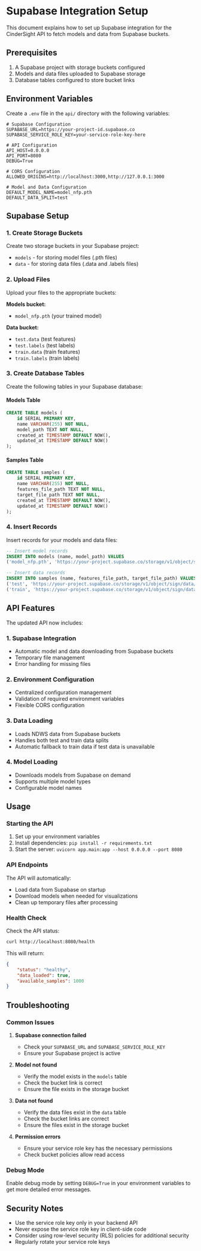 # Supabase Integration Setup

This document explains how to set up Supabase integration for the CinderSight API to fetch models and data from Supabase buckets.

## Prerequisites

1. A Supabase project with storage buckets configured
2. Models and data files uploaded to Supabase storage
3. Database tables configured to store bucket links

## Environment Variables

Create a `.env` file in the `api/` directory with the following variables:

```env
# Supabase Configuration
SUPABASE_URL=https://your-project-id.supabase.co
SUPABASE_SERVICE_ROLE_KEY=your-service-role-key-here

# API Configuration
API_HOST=0.0.0.0
API_PORT=8080
DEBUG=True

# CORS Configuration
ALLOWED_ORIGINS=http://localhost:3000,http://127.0.0.1:3000

# Model and Data Configuration
DEFAULT_MODEL_NAME=model_nfp.pth
DEFAULT_DATA_SPLIT=test
```

## Supabase Setup

### 1. Create Storage Buckets

Create two storage buckets in your Supabase project:
- `models` - for storing model files (.pth files)
- `data` - for storing data files (.data and .labels files)

### 2. Upload Files

Upload your files to the appropriate buckets:

**Models bucket:**
- `model_nfp.pth` (your trained model)

**Data bucket:**
- `test.data` (test features)
- `test.labels` (test labels)
- `train.data` (train features)
- `train.labels` (train labels)

### 3. Create Database Tables

Create the following tables in your Supabase database:

#### Models Table
```sql
CREATE TABLE models (
    id SERIAL PRIMARY KEY,
    name VARCHAR(255) NOT NULL,
    model_path TEXT NOT NULL,
    created_at TIMESTAMP DEFAULT NOW(),
    updated_at TIMESTAMP DEFAULT NOW()
);
```

#### Samples Table
```sql
CREATE TABLE samples (
    id SERIAL PRIMARY KEY,
    name VARCHAR(255) NOT NULL,
    features_file_path TEXT NOT NULL,
    target_file_path TEXT NOT NULL,
    created_at TIMESTAMP DEFAULT NOW(),
    updated_at TIMESTAMP DEFAULT NOW()
);
```

### 4. Insert Records

Insert records for your models and data files:

```sql
-- Insert model records
INSERT INTO models (name, model_path) VALUES 
('model_nfp.pth', 'https://your-project.supabase.co/storage/v1/object/sign/models/model_nfp.pth?token=your-signed-token');

-- Insert data records
INSERT INTO samples (name, features_file_path, target_file_path) VALUES 
('test', 'https://your-project.supabase.co/storage/v1/object/sign/data/test.data?token=your-signed-token', 'https://your-project.supabase.co/storage/v1/object/sign/data/test.labels?token=your-signed-token'),
('train', 'https://your-project.supabase.co/storage/v1/object/sign/data/train.data?token=your-signed-token', 'https://your-project.supabase.co/storage/v1/object/sign/data/train.labels?token=your-signed-token');
```

## API Features

The updated API now includes:

### 1. Supabase Integration
- Automatic model and data downloading from Supabase buckets
- Temporary file management
- Error handling for missing files

### 2. Environment Configuration
- Centralized configuration management
- Validation of required environment variables
- Flexible CORS configuration

### 3. Data Loading
- Loads NDWS data from Supabase buckets
- Handles both test and train data splits
- Automatic fallback to train data if test data is unavailable

### 4. Model Loading
- Downloads models from Supabase on demand
- Supports multiple model types
- Configurable model names

## Usage

### Starting the API

1. Set up your environment variables
2. Install dependencies: `pip install -r requirements.txt`
3. Start the server: `uvicorn app.main:app --host 0.0.0.0 --port 8080`

### API Endpoints

The API will automatically:
- Load data from Supabase on startup
- Download models when needed for visualizations
- Clean up temporary files after processing

### Health Check

Check the API status:
```bash
curl http://localhost:8080/health
```

This will return:
```json
{
    "status": "healthy",
    "data_loaded": true,
    "available_samples": 1000
}
```

## Troubleshooting

### Common Issues

1. **Supabase connection failed**
   - Check your `SUPABASE_URL` and `SUPABASE_SERVICE_ROLE_KEY`
   - Ensure your Supabase project is active

2. **Model not found**
   - Verify the model exists in the `models` table
   - Check the bucket link is correct
   - Ensure the file exists in the storage bucket

3. **Data not found**
   - Verify the data files exist in the `data` table
   - Check the bucket links are correct
   - Ensure the files exist in the storage bucket

4. **Permission errors**
   - Ensure your service role key has the necessary permissions
   - Check bucket policies allow read access

### Debug Mode

Enable debug mode by setting `DEBUG=True` in your environment variables to get more detailed error messages.

## Security Notes

- Use the service role key only in your backend API
- Never expose the service role key in client-side code
- Consider using row-level security (RLS) policies for additional security
- Regularly rotate your service role keys 
